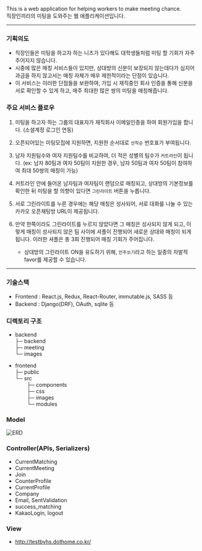 This is a web application for helping workers to make meeting chance.  
직장인끼리의 미팅을 도와주는 웹 애플리케이션입니다.

---

### 기획의도

- 직장인들은 미팅을 하고자 하는 니즈가 있다해도 대학생들처럼 미팅 할 기회가 자주 주어지지 않습니다.
- 시중에 많은 매칭 서비스들이 있지만, 상대방의 신분이 보장되지 않는데다가 심지어 과금을 하지 않고서는 매칭 자체가 매우 제한적이라는 단점이 있습니다.
- 이 서비스는 이러한 단점들을 보완하여, 가입 시 재직중인 회사 인증을 통해 신분을 서로 확인할 수 있게 하고, 매주 최대한 많은 쌍의 미팅을 매칭해줍니다.

### 주요 서비스 플로우
1. 미팅을 하고자 하는 그룹의 대표자가 재직회사 이메일인증을 하여 회원가입을 합니다. (소셜계정 로그인 연동)
2. 오픈되어있는 미팅모집에 지원하면, 지원한 순서대로 `선착순` 번호표가 부여됩니다.
3. 남자 지원팀수와 여자 지원팀수를 비교하여, 더 적은 성별의 팀수가 `커트라인`이 됩니다.
(ex: 남자 80팀과 여자 50팀이 지원한 경우, 남자 50팀과 여자 50팀이 참여하여 최대 50쌍의 매칭이 가능)
4. 커트라인 안에 들어온 남자팀과 여자팀이 랜덤으로 매칭되고, 상대방의 기본정보를 확인한 뒤 미팅을 할 의향이 있다면 `그린라이트` 버튼을 누릅니다.
5. 서로 그린라이트를 누른 경우에는 해당 매칭은 성사되어, 서로 대화를 나눌 수 있는 카카오 오픈채팅방 URL이 제공됩니다.
6. 만약 한쪽이라도 그린라이트를 누르지 않았다면 그 매칭은 성사되지 않게 되고, 이렇게 매칭이 성사되지 않은 팀 사이에 셔플이 진행되어 새로운 상대와 매칭이 되게 됩니다. 이러한 셔플은 총 3회 진행되어 매칭 기회가 주어집니다.

   * 상대방의 그린라이트 ON을 유도하기 위해, `안주쏘기`라고 하는 일종의 자발적 favor를 제공할 수 있습니다.

---

### 기술스택
- Frontend : React.js, Redux, React-Router, immutable.js, SASS 등  
- Backend : Django(DRF), OAuth, sqlite 등

### 디렉토리 구조
- backend  
├─ backend  
├─ meeting  
└─ images  

- frontend  
├─ public  
└─ src  
&nbsp; &nbsp; &nbsp; &nbsp; ├─ components  
&nbsp; &nbsp; &nbsp; &nbsp; ├─ css  
&nbsp; &nbsp; &nbsp; &nbsp; ├─ images  
&nbsp; &nbsp; &nbsp; &nbsp; └─ modules  


### Model
<img src="https://user-images.githubusercontent.com/44132406/73130398-05a26b80-403b-11ea-9bb4-2bb35b171475.png" alt="ERD">

### Controller(APIs, Serializers)
- CurrentMatching
- CurrentMeeting
- Join
- CounterProfile
- CurrentProfile
- Company
- Email, SentValidation
- success_matching
- KakaoLogin, logout

### View
- http://testbyhs.dothome.co.kr/
